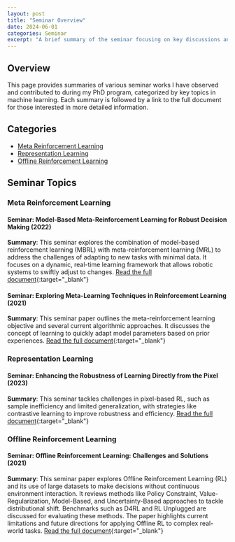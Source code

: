 ```yaml
---
layout: post
title: "Seminar Overview"
date: 2024-06-01
categories: Seminar
excerpt: "A brief summary of the seminar focusing on key discussions and findings..."
---
```


## Overview
This page provides summaries of various seminar works I have observed and contributed to during my PhD program, categorized by key topics in machine learning. Each summary is followed by a link to the full document for those interested in more detailed information.

## Categories
- [Meta Reinforcement Learning](#meta-reinforcement-learning)
- [Representation Learning](#representation-learning)
- [Offline Reinforcement Learning](#offline-reinforcement-learning)

## Seminar Topics

### Meta Reinforcement Learning
<div id="meta-reinforcement-learning"></div>

#### Seminar: Model-Based Meta-Reinforcement Learning for Robust Decision Making (2022)
**Summary**: This seminar explores the combination of model-based reinforcement learning (MBRL) with meta-reinforcement learning (MRL) to address the challenges of adapting to new tasks with minimal data. It focuses on a dynamic, real-time learning framework that allows robotic systems to swiftly adjust to changes. [Read the full document](https://github.com/safebotics/safebotics.github.io/blob/master/assets/Model_Based_Meta_Reinforcement_Learning___Joel_Semianr.pdf){:target="_blank"}

#### Seminar: Exploring Meta-Learning Techniques in Reinforcement Learning (2021)
**Summary**: This seminar paper outlines the meta-reinforcement learning objective and several current algorithmic approaches. It discusses the concept of learning to quickly adapt model parameters based on prior experiences. [Read the full document](https://github.com/safebotics/safebotics.github.io/blob/master/assets/Exploring_Meta_Learning_Techniques_in_Reinforcement_Learnin__KD_.pdf){:target="_blank"}

### Representation Learning
<div id="representation-learning"></div>

#### Seminar: Enhancing the Robustness of Learning Directly from the Pixel (2023)
**Summary**: This seminar tackles challenges in pixel-based RL, such as sample inefficiency and limited generalization, with strategies like contrastive learning to improve robustness and efficiency. [Read the full document](https://github.com/safebotics/safebotics.github.io/blob/master/assets/Enhancing_the_Robustness_of_Learning_Directly_from_the_Pixel__Seminar_Pascal_.pdf){:target="_blank"}

### Offline Reinforcement Learning
<div id="offline-reinforcement-learning"></div>

#### Seminar: Offline Reinforcement Learning: Challenges and Solutions (2021)
**Summary**: This seminar paper explores Offline Reinforcement Learning (RL) and its use of large datasets to make decisions without continuous environment interaction. It reviews methods like Policy Constraint, Value-Regularization, Model-Based, and Uncertainty-Based approaches to tackle distributional shift. Benchmarks such as D4RL and RL Unplugged are discussed for evaluating these methods. The paper highlights current limitations and future directions for applying Offline RL to complex real-world tasks. [Read the full document](https://github.com/safebotics/safebotics.github.io/blob/master/assets/Seminararbeit_Offline_Reinforcement_Learning_eng_.pdf){:target="_blank"}
